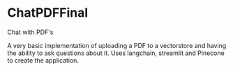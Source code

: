 # ChatPDFFinal
Chat with PDF's

A very basic implementation of uploading a PDF to a vectorstore and having the ability to ask questions about it.  Uses langchain, streamlit and Pinecone to create the application.
